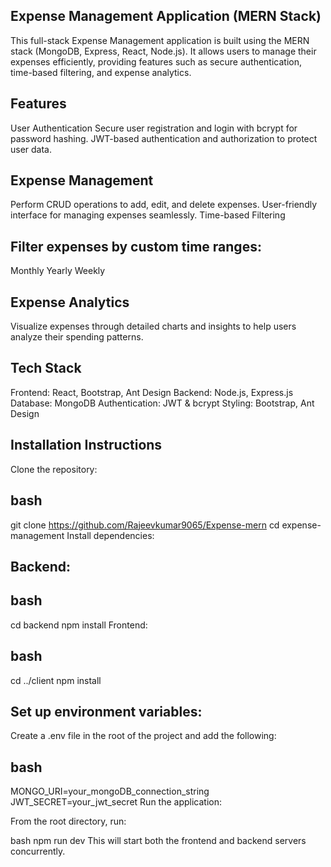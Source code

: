 ## Expense Management Application (MERN Stack)
This full-stack Expense Management application is built using the MERN stack (MongoDB, Express, React, Node.js). It allows users to manage their expenses efficiently, providing features such as secure authentication, time-based filtering, and expense analytics.

## Features
User Authentication
Secure user registration and login with bcrypt for password hashing.
JWT-based authentication and authorization to protect user data.
## Expense Management
Perform CRUD operations to add, edit, and delete expenses.
User-friendly interface for managing expenses seamlessly.
Time-based Filtering
## Filter expenses by custom time ranges:
Monthly
Yearly
Weekly
## Expense Analytics
Visualize expenses through detailed charts and insights to help users analyze their spending patterns.

## Tech Stack
Frontend: React, Bootstrap, Ant Design
Backend: Node.js, Express.js
Database: MongoDB
Authentication: JWT & bcrypt
Styling: Bootstrap, Ant Design

## Installation Instructions
Clone the repository:

## bash
git clone https://github.com/Rajeevkumar9065/Expense-mern
cd expense-management
Install dependencies:

## Backend:

## bash
cd backend
npm install
Frontend:

## bash
cd ../client
npm install

## Set up environment variables:
Create a .env file in the root of the project and add the following:

## bash
MONGO_URI=your_mongoDB_connection_string
JWT_SECRET=your_jwt_secret
Run the application:

From the root directory, run:

bash
npm run dev
This will start both the frontend and backend servers concurrently.
